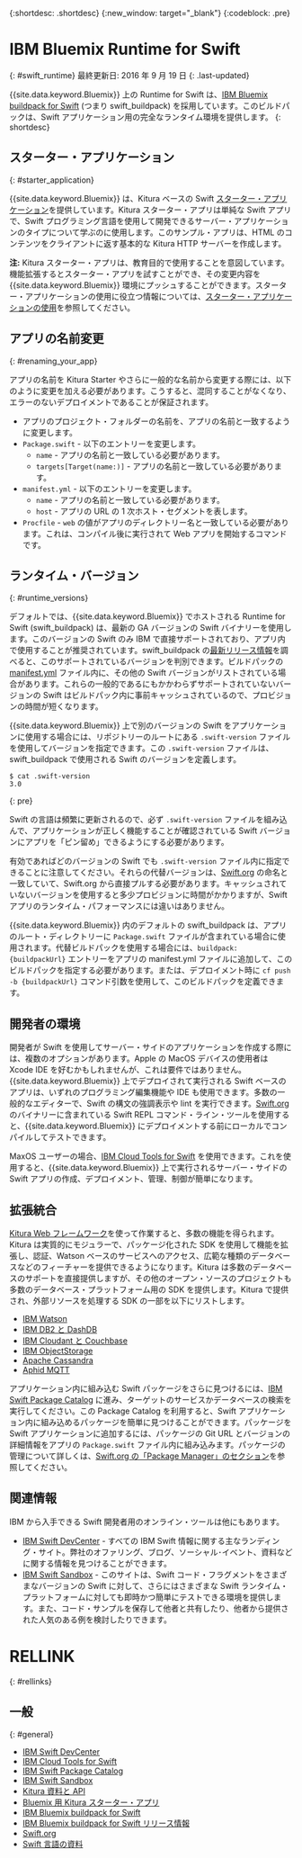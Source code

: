 {:shortdesc: .shortdesc}
{:new_window: target="_blank"}
{:codeblock: .pre}


# IBM Bluemix Runtime for Swift
{: #swift_runtime}
最終更新日: 2016 年 9 月 19 日
{: .last-updated}

{{site.data.keyword.Bluemix}} 上の Runtime for Swift は、[IBM Bluemix buildpack for Swift](https://github.com/IBM-Swift/swift-buildpack) (つまり swift_buildpack) を採用しています。このビルドパックは、Swift アプリケーション用の完全なランタイム環境を提供します。
{: shortdesc}

## スターター・アプリケーション
{: #starter_application}

{{site.data.keyword.Bluemix}} は、Kitura ベースの Swift [スターター・アプリケーション](https://github.com/IBM-Swift/Kitura-Starter-Bluemix)を提供しています。Kitura スターター・アプリは単純な Swift アプリで、Swift プログラミング言語を使用して開発できるサーバー・アプリケーションのタイプについて学ぶのに使用します。このサンプル・アプリは、HTML のコンテンツをクライアントに返す基本的な Kitura HTTP サーバーを作成します。

**注:** Kitura スターター・アプリは、教育目的で使用することを意図しています。機能拡張するとスターター・アプリを試すことができ、その変更内容を {{site.data.keyword.Bluemix}} 環境にプッシュすることができます。スターター・アプリケーションの使用に役立つ情報については、[スターター・アプリケーションの使用](../../cfapps/starter_app_usage.html)を参照してください。

## アプリの名前変更
{: #renaming_your_app}

アプリの名前を Kitura Starter やさらに一般的な名前から変更する際には、以下のように変更を加える必要があります。こうすると、混同することがなくなり、エラーのないデプロイメントであることが保証されます。

- アプリのプロジェクト・フォルダーの名前を、アプリの名前と一致するように変更します。
- `Package.swift` - 以下のエントリーを変更します。
    - `name` - アプリの名前と一致している必要があります。
    - `targets[Target(name:)]` - アプリの名前と一致している必要があります。
- `manifest.yml` - 以下のエントリーを変更します。
    - `name` - アプリの名前と一致している必要があります。
    - `host` - アプリの URL の 1 次ホスト・セグメントを表します。
- `Procfile` - `web` の値がアプリのディレクトリー名と一致している必要があります。これは、コンパイル後に実行されて Web アプリを開始するコマンドです。


## ランタイム・バージョン
{: #runtime_versions}

デフォルトでは、{{site.data.keyword.Bluemix}} でホストされる Runtime for Swift (swift_buildpack) は、最新の GA バージョンの Swift バイナリーを使用します。このバージョンの Swift のみ IBM で直接サポートされており、アプリ内で使用することが推奨されています。swift_buildpack の[最新リリース情報](https://github.com/IBM-Swift/swift-buildpack/releases)を調べると、このサポートされているバージョンを判別できます。ビルドパックの [manifest.yml](https://github.com/IBM-Swift/swift-buildpack/blob/master/manifest.yml) ファイル内に、その他の Swift バージョンがリストされている場合があります。これらの一般的であるにもかかわらずサポートされていないバージョンの Swift はビルドパック内に事前キャッシュされているので、プロビジョンの時間が短くなります。

{{site.data.keyword.Bluemix}} 上で別のバージョンの Swift をアプリケーションに使用する場合には、リポジトリーのルートにある `.swift-version` ファイルを使用してバージョンを指定できます。この `.swift-version` ファイルは、swift_buildpack で使用される Swift のバージョンを定義します。

```
$ cat .swift-version
3.0
```
{: pre}

Swift の言語は頻繁に更新されるので、必ず `.swift-version` ファイルを組み込んで、アプリケーションが正しく機能することが確認されている Swift バージョンにアプリを「ピン留め」できるようにする必要があります。

有効であればどのバージョンの Swift でも `.swift-version` ファイル内に指定できることに注意してください。それらの代替バージョンは、[Swift.org](https://swift.org/download/) の命名と一致していて、Swift.org から直接プルする必要があります。キャッシュされていないバージョンを使用すると多少プロビジョンに時間がかかりますが、Swift アプリのランタイム・パフォーマンスには違いはありません。

{{site.data.keyword.Bluemix}} 内のデフォルトの swift_buildpack は、アプリのルート・ディレクトリーに `Package.swift` ファイルが含まれている場合に使用されます。代替ビルドパックを使用する場合には、`buildpack: {buildpackUrl}` エントリーをアプリの manifest.yml ファイルに追加して、このビルドパックを指定する必要があります。または、デプロイメント時に `cf push -b {buildpackUrl}` コマンド引数を使用して、このビルドパックを定義できます。


## 開発者の環境

開発者が Swift を使用してサーバー・サイドのアプリケーションを作成する際には、複数のオプションがあります。Apple の MacOS デバイスの使用者は Xcode IDE を好むかもしれませんが、これは要件ではありません。{{site.data.keyword.Bluemix}} 上でデプロイされて実行される Swift ベースのアプリは、いずれのプログラミング編集機能や IDE も使用できます。多数の一般的なエディターで、Swift の構文の強調表示や lint を実行できます。[Swift.org](https://swift.org/) のバイナリーに含まれている Swift REPL コマンド・ライン・ツールを使用すると、{{site.data.keyword.Bluemix}} にデプロイメントする前にローカルでコンパイルしてテストできます。

MaxOS ユーザーの場合、[IBM Cloud Tools for Swift](http://cloudtools.bluemix.net/) を使用できます。これを使用すると、{{site.data.keyword.Bluemix}} 上で実行されるサーバー・サイドの Swift アプリの作成、デプロイメント、管理、制御が簡単になります。  


## 拡張統合

[Kitura Web フレームワーク](http://ibm-swift.github.io/Kitura/)を使って作業すると、多数の機能を得られます。Kitura は実質的にモジュラーで、パッケージ化された SDK を使用して機能を拡張し、認証、Watson ベースのサービスへのアクセス、広範な種類のデータベースなどのフィーチャーを提供できるようになります。Kitura は多数のデータベースのサポートを直接提供しますが、その他のオープン・ソースのプロジェクトも多数のデータベース・プラットフォーム用の SDK を提供します。Kitura で提供され、外部リソースを処理する SDK の一部を以下にリストします。

- [IBM Watson](https://swiftpkgs.ng.bluemix.net/package/IBM-Swift/swift-watson-sdk)
- [IBM DB2 と DashDB](https://swiftpkgs.ng.bluemix.net/package/IBM-DTeam/swift-for-db2)
- [IBM Cloudant と Couchbase](https://swiftpkgs.ng.bluemix.net/package/cloudant/swift-cloudant)
- [IBM ObjectStorage](https://swiftpkgs.ng.bluemix.net/package/ibm-bluemix-mobile-services/bluemix-objectstorage-serversdk-swift)
- [Apache Cassandra](https://swiftpkgs.ng.bluemix.net/package/IBM-Swift/Kassandra)
- [Aphid MQTT](https://swiftpkgs.ng.bluemix.net/package/IBM-Swift/Aphid)

アプリケーション内に組み込む Swift パッケージをさらに見つけるには、[IBM Swift Package Catalog](https://swiftpkgs.ng.bluemix.net/) に進み、ターゲットのサービスかデータベースの検索を実行してください。この Package Catalog を利用すると、Swift アプリケーション内に組み込めるパッケージを簡単に見つけることができます。パッケージを Swift アプリケーションに追加するには、パッケージの Git URL とバージョンの詳細情報をアプリの `Package.swift` ファイル内に組み込みます。パッケージの管理について詳しくは、[Swift.org の「Package Manager」のセクション](https://swift.org/package-manager/)を参照してください。


## 関連情報

IBM から入手できる Swift 開発者用のオンライン・ツールは他にもあります。
- [IBM Swift DevCenter](https://developer.ibm.com/swift/) - すべての IBM Swift 情報に関する主なランディング・サイト。弊社のオファリング、ブログ、ソーシャル･イベント、資料などに関する情報を見つけることができます。
- [IBM Swift Sandbox](https://swiftlang.ng.bluemix.net/) - このサイトは、Swift コード・フラグメントをさまざまなバージョンの Swift に対して、さらにはさまざまな Swift ランタイム・プラットフォームに対しても即時かつ簡単にテストできる環境を提供します。また、コード・サンプルを保存して他者と共有したり、他者から提供された人気のある例を検討したりできます。


# RELLINK
{: #rellinks}
## 一般
{: #general}
* [IBM Swift DevCenter](https://developer.ibm.com/swift/)
* [IBM Cloud Tools for Swift](http://cloudtools.bluemix.net/)
* [IBM Swift Package Catalog](https://swiftpkgs.ng.bluemix.net/)
* [IBM Swift Sandbox](https://swiftlang.ng.bluemix.net/)
* [Kitura 資料と API](http://ibm-swift.github.io/Kitura/)
* [Bluemix 用 Kitura スターター・アプリ](https://github.com/IBM-Swift/Kitura-Starter-Bluemix)
* [IBM Bluemix buildpack for Swift](https://github.com/IBM-Swift/swift-buildpack)
* [IBM Bluemix buildpack for Swift リリース情報](https://github.com/IBM-Swift/swift-buildpack/releases)
* [Swift.org](https://swift.org/)
* [Swift 言語の資料](https://swift.org/documentation)
